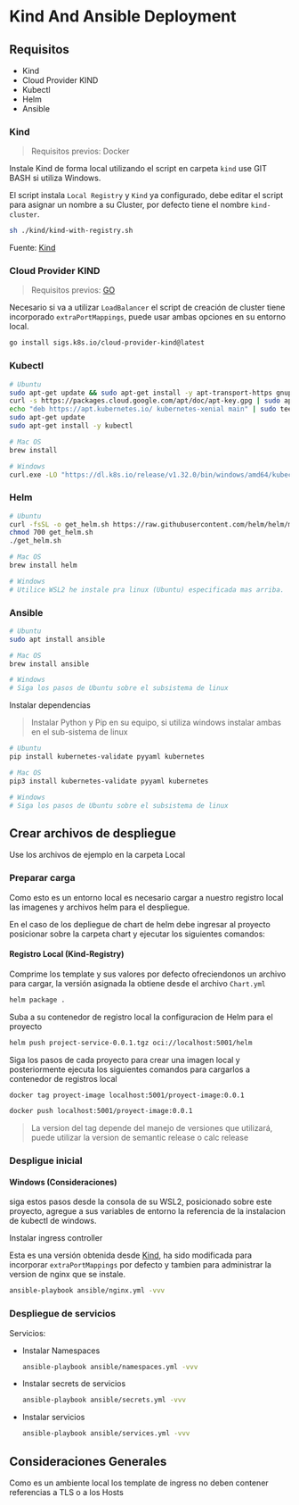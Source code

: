 # Kind And Ansible Deployment

## Requisitos

- Kind
- Cloud Provider KIND
- Kubectl
- Helm
- Ansible

### Kind

> Requisitos previos: Docker

Instale Kind de forma local utilizando el script en carpeta `kind` use GIT BASH si utiliza Windows.

El script instala `Local Registry` y `Kind` ya configurado, debe editar el script para asignar un nombre a su Cluster, por defecto tiene el nombre `kind-cluster`.

```bash
sh ./kind/kind-with-registry.sh
```

Fuente: [Kind](https://kind.sigs.k8s.io/docs/user/local-registry/)

### Cloud Provider KIND

> Requisitos previos: [GO](https://go.dev/doc/install)

Necesario si va a utilizar `LoadBalancer` el script de creación de cluster tiene incorporado `extraPortMappings`, puede usar ambas opciones en su entorno local.

```bash
go install sigs.k8s.io/cloud-provider-kind@latest
```

### Kubectl

```sh
# Ubuntu
sudo apt-get update && sudo apt-get install -y apt-transport-https gnupg2 curl
curl -s https://packages.cloud.google.com/apt/doc/apt-key.gpg | sudo apt-key add -
echo "deb https://apt.kubernetes.io/ kubernetes-xenial main" | sudo tee -a /etc/apt/sources.list.d/kubernetes.list
sudo apt-get update
sudo apt-get install -y kubectl

# Mac OS
brew install

# Windows
curl.exe -LO "https://dl.k8s.io/release/v1.32.0/bin/windows/amd64/kubectl.exe"
```

### Helm

```sh
# Ubuntu
curl -fsSL -o get_helm.sh https://raw.githubusercontent.com/helm/helm/master/scripts/get-helm-3
chmod 700 get_helm.sh
./get_helm.sh

# Mac OS
brew install helm

# Windows
# Utilice WSL2 he instale pra linux (Ubuntu) especificada mas arriba.
```

### Ansible

```sh
# Ubuntu
sudo apt install ansible

# Mac OS
brew install ansible

# Windows
# Siga los pasos de Ubuntu sobre el subsistema de linux
```

Instalar dependencias

> Instalar Python y Pip en su equipo, si utiliza windows instalar ambas en el sub-sistema de linux

```sh
# Ubuntu
pip install kubernetes-validate pyyaml kubernetes

# Mac OS
pip3 install kubernetes-validate pyyaml kubernetes

# Windows
# Siga los pasos de Ubuntu sobre el subsistema de linux
```

## Crear archivos de despliegue

Use los archivos de ejemplo en la carpeta Local

### Preparar carga

Como esto es un entorno local es necesario cargar a nuestro registro local las imagenes y archivos helm para el despliegue.

En el caso de los depliegue de chart de helm debe ingresar al proyecto posicionar sobre la carpeta chart y ejecutar los siguientes comandos:

#### Registro Local (Kind-Registry)

Comprime los template y sus valores por defecto ofreciendonos un archivo para cargar, la versión asignada la obtiene desde el archivo `Chart.yml`

```bash
helm package .
```

Suba a su contenedor de registro local la configuracion de Helm para el proyecto

```bash
helm push project-service-0.0.1.tgz oci://localhost:5001/helm
```

Siga los pasos de cada proyecto para crear una imagen local y posteriormente ejecuta los siguientes comandos para cargarlos a contenedor de registros local

```bash
docker tag proyect-image localhost:5001/proyect-image:0.0.1

docker push localhost:5001/proyect-image:0.0.1
```

> La version del tag depende del manejo de versiones que utilizará, puede utilizar la version de semantic release o calc release

### Despligue inicial

#### Windows (Consideraciones)

siga estos pasos desde la consola de su WSL2, posicionado sobre este proyecto, agregue a sus variables de entorno la referencia de la instalacion de kubectl de windows.

Instalar ingress controller

Esta es una versión obtenida desde [Kind](https://kind.sigs.k8s.io/examples/ingress/deploy-ingress-nginx.yaml), ha sido modificada para incorporar `extraPortMappings` por defecto y tambien para administrar la version de nginx que se instale.

```bash
ansible-playbook ansible/nginx.yml -vvv
```

### Despliegue de servicios

Servicios:

- Instalar Namespaces

  ```bash
  ansible-playbook ansible/namespaces.yml -vvv
  ```

- Instalar secrets de servicios

  ```bash
  ansible-playbook ansible/secrets.yml -vvv
  ```

- Instalar servicios

  ```bash
  ansible-playbook ansible/services.yml -vvv
  ```

## Consideraciones Generales

Como es un ambiente local los template de ingress no deben contener referencias a TLS o a los Hosts
